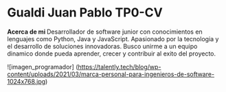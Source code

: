 # Gualdi Juan Pablo TP0-CV

<strong> Acerca de mi </strong>
Desarrollador de software junior con conocimientos en lenguajes como Python, Java y JavaScript. Apasionado por la tecnologia y el desarrollo de soluciones innovadoras. Busco unirme a un equipo dinamico donde pueda aprender, crecer y contribuir al exito del proyecto.


![imagen_programador] (https://talently.tech/blog/wp-content/uploads/2021/03/marca-personal-para-ingenieros-de-software-1024x768.jpg)

